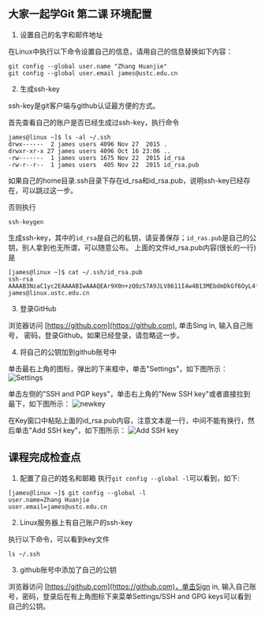 ## 大家一起学Git 第二课 环境配置

1. 设置自己的名字和邮件地址

在Linux中执行以下命令设置自己的信息，请用自己的信息替换如下内容：
````
git config --global user.name "Zhang Huanjie"
git config --global user.email james@ustc.edu.cn

````

2. 生成ssh-key

ssh-key是git客户端与github认证最方便的方式。

首先查看自己的账户是否已经生成过ssh-key，执行命令
````
james@linux ~]$ ls -al ~/.ssh
drwx------  2 james users 4096 Nov 27  2015 .
drwxr-xr-x 27 james users 4096 Oct 16 23:06 ..
-rw-------  1 james users 1675 Nov 22  2015 id_rsa
-rw-r--r--  1 james users  405 Nov 22  2015 id_rsa.pub
````
如果自己的home目录.ssh目录下存在id_rsa和id_rsa.pub，说明ssh-key已经存在，可以跳过这一步。

否则执行
```
ssh-keygen
```
生成ssh-key，其中的`id_rsa`是自己的私钥，请妥善保存；`id_ras.pub`是自己的公钥，别人拿到也无所谓，可以随意公布。
上面的文件id_rsa.pub内容(很长的一行)是
```
[james@linux ~]$ cat ~/.ssh/id_rsa.pub
ssh-rsa AAAAB3NzaC1yc2EAAAABIwAAAQEAr9X0n+zQ0zS7A9JLV8611I4w4B13MEbdmDkGf6OyL4f0LVLPY2f7yZpi8VqgyqwUasGtMYRcyE/A7vln+pNEwASPviluhfGr7coxE9ZisdxXTkex9oqhqPfmhnlBjLtsTg3Yh4ZLmzgYprQgAacT9Fc1hNnrc5vwh5lMh7i+bfVkIXbKY8k2dc39qBbsVxtmLDd1rLpb4i+laajglrBvHWFrWdMiOp4Y/O948hSuShDhpthvkV+ZYOlh9QsRD2rXNqfTMC0QXYeYI3tNUMdGxdqgdMC7ZwpH69e5l9WhnMEK1N8io5lITwEhSyoouRmJGuaYaF8MY6BHicuBu9FJEw== james@linux.ustc.edu.cn
````

3. 登录GitHub

浏览器访问 [https://github.com](https://github.com), 单击Sing in, 输入自己账号，
密码，登录Github。如果已经登录，请忽略这一步。

4. 将自己的公钥加到github账号中

单击最右上角的图标，弹出的下来框中，单击"Settings"，如下图所示：
![Settings](settings.png)

单击左侧的"SSH and PGP keys"，单击右上角的"New SSH key"或者直接拉到最下，如下图所示：
![newkey](newkey.png)

在Key窗口中粘贴上面的id_rsa.pub内容，注意文本是一行，中间不能有换行，然后单击"Add SSH key"，如下图所示：
![Add SSH key](3.png)

## 课程完成检查点
1. 配置了自己的姓名和邮箱
执行`git config --global -l`可以看到，如下:
````
[james@linux ~]$ git config --global -l
user.name=Zhang Huanjie
user.email=james@ustc.edu.cn
````

2. Linux服务器上有自己账户的ssh-key

执行以下命令，可以看到key文件
````
ls ~/.ssh
````

3. github账号中添加了自己的公钥
   
浏览器访问 [https://github.com](https://github.com)，单击Sign in, 输入自己账号，密码，登录后在有上角图标下来菜单Settings/SSH and GPG keys可以看到自己的公钥。

